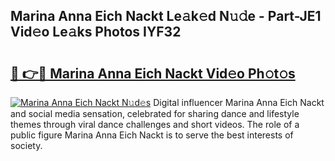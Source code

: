 ## Marina Anna Eich Nackt Le𝚊k𝚎d N𝚞𝚍e - Part-JE1 Vid𝚎o Le𝚊ks Photos IYF32

# <h2><a href="http://fb5118p.evod.top/?m=Marina+Anna+Eich+Nackt">🔗 👉🔴 Marina Anna Eich Nackt Vid𝚎o Ph𝚘t𝚘s</a></h2>

[![Marina Anna Eich Nackt N𝚞d𝚎s](https://i.imgur.com/8V9OHl7.gif)](http://fb5118p.evod.top/?m=Marina+Anna+Eich+Nackt)
Digital influencer Marina Anna Eich Nackt and social media sensation, celebrated for sharing dance and lifestyle themes through viral dance challenges and short videos. The role of a public figure Marina Anna Eich Nackt is to serve the best interests of society. 
